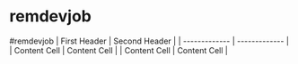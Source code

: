 # remdevjob
#remdevjob
| First Header  | Second Header |
| ------------- | ------------- |
| Content Cell  | Content Cell  |
| Content Cell  | Content Cell  |
